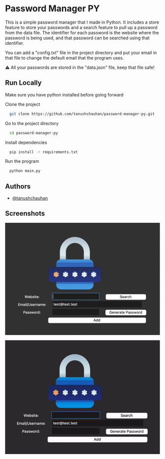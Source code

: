# Password Manager PY

This is a simple password manager that I made in Python. It includes a store feature to store your passwords and a search feature to pull up a password from the data file. The identifier for each password is the website where the password is being used, and that password can be searched using that identifier.

You can add a "config.txt" file in the project directory and put your email in that file to change the default email that the program uses.

:warning: All your passwords are stored in the "data.json" file, keep that file safe!

## Run Locally

Make sure you have python installed before going forward

Clone the project

```bash
  git clone https://github.com/tanushchauhan/password-manager-py.git
```

Go to the project directory

```bash
  cd password-manager-py
```

Install dependencies

```bash
  pip install -r requirements.txt
```

Run the program

```bash
  python main.py
```

## Authors

- [@tanushchauhan](https://github.com/tanushchauhan/)

## Screenshots

![App Screenshot](https://raw.githubusercontent.com/tanushchauhan/password-manager-py/main/screenshots/1.png)

![App Screenshot](https://raw.githubusercontent.com/tanushchauhan/password-manager-py/main/screenshots/2.gif)

